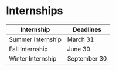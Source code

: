 # Internships

| Internship | Deadlines |
| --- | --- |
| Summer Internship | March 31 |
| Fall Internship | June 30 |
| Winter Internship | September 30 |